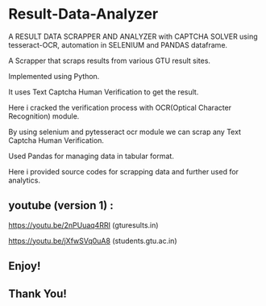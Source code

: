 # Result-Data-Analyzer
A RESULT DATA SCRAPPER AND ANALYZER with CAPTCHA SOLVER using tesseract-OCR, automation in SELENIUM and PANDAS dataframe.

A Scrapper that scraps results from various GTU result sites.

Implemented using Python.

It uses Text Captcha Human Verification to get the result.

Here i cracked the verification process with OCR(Optical Character Recognition) module.

By using selenium and pytesseract ocr module we can scrap any Text Captcha Human Verification.

Used Pandas for managing data in tabular format.

Here i provided source codes for scrapping data and further used for analytics.

## youtube (version 1) :

https://youtu.be/2nPUuaq4RRI (gturesults.in)

https://youtu.be/jXfwSVq0uA8 (students.gtu.ac.in)

## Enjoy!

## Thank You!
